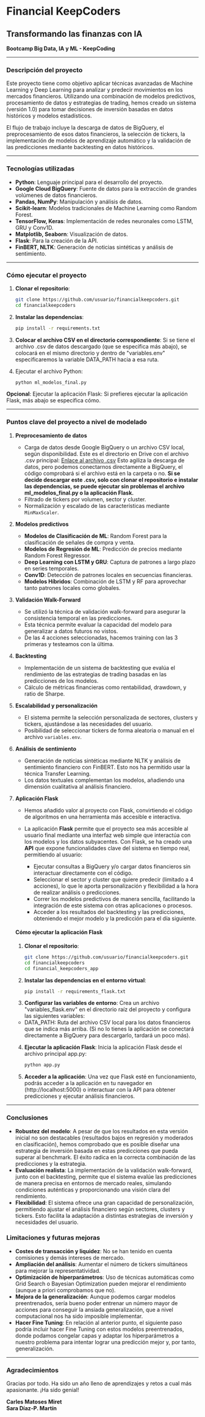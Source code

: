 # Financial KeepCoders 
## Transformando las finanzas con IA  
**Bootcamp Big Data, IA y ML - KeepCoding**

---

### Descripción del proyecto
Este proyecto tiene como objetivo aplicar técnicas avanzadas de Machine Learning y Deep Learning para analizar y predecir movimientos en los mercados financieros. Utilizando una combinación de modelos predictivos, procesamiento de datos y estrategias de trading, hemos creado un sistema (versión 1.0) para tomar decisiones de inversión basadas en datos históricos y modelos estadísticos.

El flujo de trabajo incluye la descarga de datos de BigQuery, el preprocesamiento de esos datos financieros, la selección de tickers, la implementación de modelos de aprendizaje automático y la validación de las predicciones mediante backtesting en datos históricos.

---

### Tecnologías utilizadas
- **Python**: Lenguaje principal para el desarrollo del proyecto.
- **Google Cloud BigQuery**: Fuente de datos para la extracción de grandes volúmenes de datos financieros.
- **Pandas, NumPy**: Manipulación y análisis de datos.
- **Scikit-learn**: Modelos tradicionales de Machine Learning como Random Forest.
- **TensorFlow, Keras**: Implementación de redes neuronales como LSTM, GRU y Conv1D.
- **Matplotlib, Seaborn**: Visualización de datos.
- **Flask**: Para la creación de la API.
- **FinBERT, NLTK**: Generación de noticias sintéticas y análisis de sentimiento.

---

### Cómo ejecutar el proyecto 

1. **Clonar el repositorio**:
   ```bash
   git clone https://github.com/usuario/financialkeepcoders.git
   cd financialkeepcoders
   ```
2. **Instalar las dependencias**: 
   ```bash
   pip install -r requirements.txt
   ```

3. **Colocar el archivo CSV en el directorio correspondiente**:
Si se tiene el archivo .csv de datos descargado (que se especifica más abajo), se colocará en el mismo directorio y dentro de "variables.env" especificaremos la variable DATA_PATH hacia a esa ruta.

4. Ejecutar el archivo Python: 
   ```bash
   python ml_modelos_final.py
   ```
**Opcional**: Ejecutar la aplicación Flask: 
Si prefieres ejecutar la aplicación Flask, más abajo se especifica cómo.

---

### Puntos clave del proyecto a nivel de modelado

1. **Preprocesamiento de datos**
   - Carga de datos desde Google BigQuery o un archivo CSV local, según disponibilidad. Este es el directorio en Drive con el archivo .csv principal: [Enlace al archivo .csv](https://drive.google.com/drive/folders/1IdonUB38UQC8TSGIrdPwrMCv5eThVB5d?usp=sharing)
Esto agiliza la descarga de datos, pero podemos conectarnos directamente a BigQuery, el código comprobará si el archivo está en la carpeta o no.
**Si se decide descargar este .csv, solo con clonar el repositorio e instalar las dependencias, se puede ejecutar sin problemas el archivo ml_modelos_final.py o la aplicación Flask.**
   - Filtrado de tickers por volumen, sector y cluster.
   - Normalización y escalado de las características mediante `MinMaxScaler`.

2. **Modelos predictivos**
   - **Modelos de Clasificación de ML**: Random Forest para la clasificación de señales de compra y venta.
   - **Modelos de Regresión de ML**: Predicción de precios mediante Random Forest Regressor.
   - **Deep Learning con LSTM y GRU**: Captura de patrones a largo plazo en series temporales.
   - **Conv1D**: Detección de patrones locales en secuencias financieras.
   - **Modelos Híbridos**: Combinación de LSTM y RF para aprovechar tanto patrones locales como globales.

3. **Validación Walk-Forward**
   - Se utilizó la técnica de validación walk-forward para asegurar la consistencia temporal en las predicciones.
   - Esta técnica permite evaluar la capacidad del modelo para generalizar a datos futuros no vistos.
   - De las 4 acciones seleccionadas, hacemos training con las 3 primeras y testeamos con la última.

4. **Backtesting**
   - Implementación de un sistema de backtesting que evalúa el rendimiento de las estrategias de trading basadas en las predicciones de los modelos.
   - Cálculo de métricas financieras como rentabilidad, drawdown, y ratio de Sharpe.

5. **Escalabilidad y personalización**
   - El sistema permite la selección personalizada de sectores, clusters y tickers, ajustándose a las necesidades del usuario.
   - Posibilidad de seleccionar tickers de forma aleatoria o manual en el archivo `variables.env`.

6. **Análisis de sentimiento**
   - Generación de noticias sintéticas mediante NLTK y análisis de sentimiento financiero con FinBERT. Esto nos ha permitido usar la técnica Transfer Learning.
   - Los datos textuales complementan los modelos, añadiendo una dimensión cualitativa al análisis financiero.
  
7. **Aplicación Flask**
   - Hemos añadido valor al proyecto con Flask, convirtiendo el código de algoritmos en una herramienta más accesible e interactiva.
   - La aplicación **Flask** permite que el proyecto sea más accesible al usuario final mediante una interfaz web simple que interactúa con los modelos y los datos subyacentes. Con Flask, se ha creado una **API** que expone funcionalidades clave del sistema en tiempo real, permitiendo al usuario:

      - Ejecutar consultas a BigQuery y/o cargar datos financieros sin interactuar directamente con el código.
      - Seleccionar el sector y cluster que quiere predecir (limitado a 4 acciones), lo que le aporta personalización y flexibilidad a la hora de realizar análisis o predicciones.
      - Correr los modelos predictivos de manera sencilla, facilitando la integración de este sistema con otras aplicaciones o procesos.
      - Acceder a los resultados del backtesting y las predicciones, obteniendo el mejor modelo y la predicción para el día siguiente.

   #### Cómo ejecutar la aplicación Flask
   
   1. **Clonar el repositorio**:
      ```bash
      git clone https://github.com/usuario/financialkeepcoders.git
      cd financialkeepcoders
      cd financial_keepcoders_app
      ```
   2. **Instalar las dependencias en el entorno virtual**:
      ```bash
      pip install -r requirements_flask.txt
      ```
   3. **Configurar las variables de entorno**:
   Crea un archivo "variables_flask.env" en el directorio raíz del proyecto y configura las siguientes variables:
   - DATA_PATH: Ruta del archivo CSV local para los datos financieros que se indica más arriba. (Si no lo tienes la aplicación se conectará directamente a BigQuery para descargarlo, tardará un poco más).

   
   4. **Ejecutar la aplicación Flask**:
   Inicia la aplicación Flask desde el archivo principal app.py:
      ```bash
      python app.py
      ```
      
   5. **Acceder a la aplicación**:
   Una vez que Flask esté en funcionamiento, podrás acceder a la aplicación en tu navegador en (http://localhost:5000) o interactuar con la API para obtener predicciones y ejecutar análisis financieros.
   

---

### Conclusiones

- **Robustez del modelo**: A pesar de que los resultados en esta versión inicial no son destacables (resultados bajos en regresión y moderados en clasificación), hemos comprobado que es posible diseñar una estrategia de inversión basada en estas predicciones que pueda superar al benchmark. El éxito radica en la correcta combinación de las predicciones y la estrategia.
- **Evaluación realista**: La implementación de la validación walk-forward, junto con el backtesting, permite que el sistema evalúe las predicciones de manera precisa en entornos de mercado reales, simulando condiciones auténticas y proporcionando una visión clara del rendimiento.
- **Flexibilidad**: El sistema ofrece una gran capacidad de personalización, permitiendo ajustar el análisis financiero según sectores, clusters y tickers. Esto facilita la adaptación a distintas estrategias de inversión y necesidades del usuario.


### Limitaciones y futuras mejoras
- **Costes de transacción y liquidez**: No se han tenido en cuenta comisiones y demás intereses de mercado.
- **Ampliación del análisis**: Aumentar el número de tickers simultáneos para mejorar la representatividad.
- **Optimización de hiperparámetros**: Uso de técnicas automáticas como Grid Search o Bayesian Optimization pueden mejorar el rendimiento (aunque a priori comprobamos que no).
- **Mejora de la generalización**: Aunque podemos cargar modelos preentrenados, sería bueno poder entrenar un número mayor de acciones para conseguir la ansiada generalización, que a nivel computacional nos ha sido imposible implementar.
- **Hacer Fine Tuning**: En relación al anterior punto, el siguiente paso podría incluir hacer Fine Tuning con estos modelos preentrenados, donde podamos congelar capas y adaptar los hiperparámetros a nuestro problema para intentar lograr una predicción mejor y, por tanto, generalización.

---


### Agradecimientos

Gracias por todo. Ha sido un año lleno de aprendizajes y retos a cual más apasionante. ¡Ha sido genial!

**Carles Matoses Miret**  
**Sara Díaz-P. Martín**


